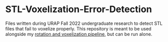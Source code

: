 # STL-Voxelization-Error-Detection
Files written during URAP Fall 2022 undergraduate research to detect STL files that fail to voxelize properly. This repository is meant to be used alongside my [rotation and voxelization pipeline](https://github.com/marichard123/Voxelization-and-Rotation-Pipeline), but can be run alone.
